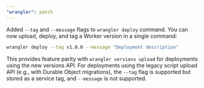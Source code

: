```yaml
---
"wrangler": patch
---
```


Added `--tag` and `--message` flags to `wrangler deploy` command. You can now upload, deploy, and tag a Worker version in a single command:

```bash
wrangler deploy --tag v1.0.0 --message "Deployment description"
```

This provides feature parity with `wrangler versions upload` for deployments using the new versions API. For deployments using the legacy script upload API (e.g., with Durable Object migrations), the `--tag` flag is supported but stored as a service tag, and `--message` is not supported.
